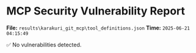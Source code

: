 # MCP Security Vulnerability Report
**File:** `results\karakuri_git_mcp\tool_definitions.json`
**Time:** `2025-06-21 04:15:49`

✅ No vulnerabilities detected.
